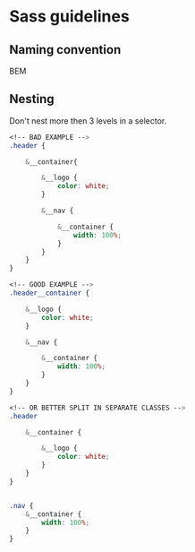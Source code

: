 # Sass guidelines

## Naming convention

BEM

## Nesting

Don't nest more then 3 levels in a selector.

```SCSS
<!-- BAD EXAMPLE -->
.header {

	&__container{

		&__logo {
			color: white;
		}

		&__nav {

			&__container {
				width: 100%;
			}
		}
	}
}

<!-- GOOD EXAMPLE -->
.header__container {

	&__logo {
		color: white;
	}

	&__nav {

		&__container {
			width: 100%;
		}
	}
}

<!-- OR BETTER SPLIT IN SEPARATE CLASSES -->
.header

	&__container {

		&__logo {
			color: white;
		}
	}
}


.nav {
	&__container {
		width: 100%;
	}
}
```
